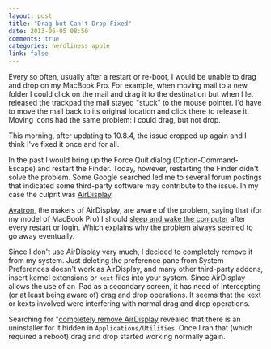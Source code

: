 ```yaml
---
layout: post
title: "Drag but Can't Drop Fixed"
date: 2013-06-05 08:50
comments: true
categories: nerdliness apple
link: false
---
```

Every so often, usually after a restart or re-boot, I would be unable to drag and drop on my MacBook Pro. For example, when moving mail to a new folder I could click on the mail and drag it to the destination but when I let released the trackpad the mail stayed "stuck" to the mouse pointer. I'd have to move the mail back to its original location and click there to release it. Moving icons had the same problem: I could drag, but not drop. 

This morning, after updating to 10.8.4, the issue cropped up again and I think I've fixed it once and for all.

In the past I would bring up the Force Quit dialog (Option-Command-Escape) and restart the Finder. Today, however, restarting the Finder didn't solve the problem. Some Google searched led me to several forum postings that indicated some third-party software may contribute to the issue. In my case the culprit was [AirDisplay](http://avatron.com/apps/air-display "AirDisplay").

[Avatron](http://avatron.com "Avatron"), the makers of AirDisplay, are aware of the problem, saying that (for my model of MacBook Pro) I should [sleep and wake the computer](http://avatron.com/lion "Lion & Mountain Lion Compatibility") after every restart or login. Which explains why the problem always seemed to go away eventually. 

Since I don't use AirDisplay very much, I decided to completely remove it from my system. Just deleting the preference pane from System Preferences doesn't work as AirDisplay, and many other third-party addons, insert kernel extensions or `kext` files into your system. Since AirDisplay allows the use of an iPad as a secondary screen, it has need of intercepting (or at least being aware of) drag and drop operations. It seems that the kext or kexts involved were interfering with normal drag and drop operations.

Searching for "[completely remove AirDisplay](http://avatron.com/downloads/AirDisplayFAQv3.pdf "completely remove AirDisplay") revealed that there is an uninstaller for it hidden in `Applications/Utilities`. Once I ran that (which required a reboot) drag and drop started working normally again.
